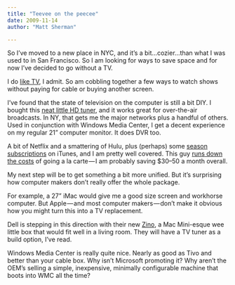 ```yaml
---
title: "Teevee on the peecee"
date: 2009-11-14
author: "Matt Sherman"

---
```


So I’ve moved to a new place in NYC, and it’s a bit…cozier…than what I was used to in San Francisco. So I am looking for ways to save space and for now I’ve decided to go without a TV.

I do [like TV](http://stuffwhitepeoplelike.com/2008/01/26/28-not-having-a-tv/), I admit. So am cobbling together a few ways to watch shows without paying for cable or buying another screen.

I’ve found that the state of television on the computer is still a bit DIY. I bought this [neat little HD tuner](http://www.amazon.com/dp/B001DEYVXO?tag=clipperhouse-20&amp;camp=213381&amp;creative=390973&amp;linkCode=as4&amp;creativeASIN=B001DEYVXO&amp;adid=117A6FGPWNDHAX5WVWND&amp;), and it works great for over-the-air broadcasts. In NY, that gets me the major networks plus a handful of others. Used in conjunction with Windows Media Center, I get a decent experience on my regular 21” computer monitor. It does DVR too.

A bit of Netflix and a smattering of Hulu, plus (perhaps) some [season subscriptions](http://itunes.apple.com/WebObjects/MZStore.woa/wa/viewTVSeason?id=323236719&amp;s=143441) on iTunes, and I am pretty well covered. This guy [runs down the costs](http://adamlindsay.posterous.com/why-i-canceled-time-warner-cable) of going a la carte — I am probably saving $30–50 a month overall.

My next step will be to get something a bit more unified. But it’s surprising how computer makers don’t really offer the whole package.

For example, a 27” iMac would give me a good size screen and workhorse computer. But Apple — and most computer makers — don’t make it obvious how you might turn this into a TV replacement.

Dell is stepping in this direction with their new [Zino](http://on10.net/blogs/sarahintampa/Dells-Zino-Line-Candy-Colored-Mini-Computers/), a Mac Mini-esque wee little box that would fit well in a living room. They will have a TV tuner as a build option, I’ve read.

Windows Media Center is really quite nice. Nearly as good as Tivo and better than your cable box. Why isn’t Microsoft promoting it? Why aren’t the OEM’s selling a simple, inexpensive, minimally configurable machine that boots into WMC all the time?
